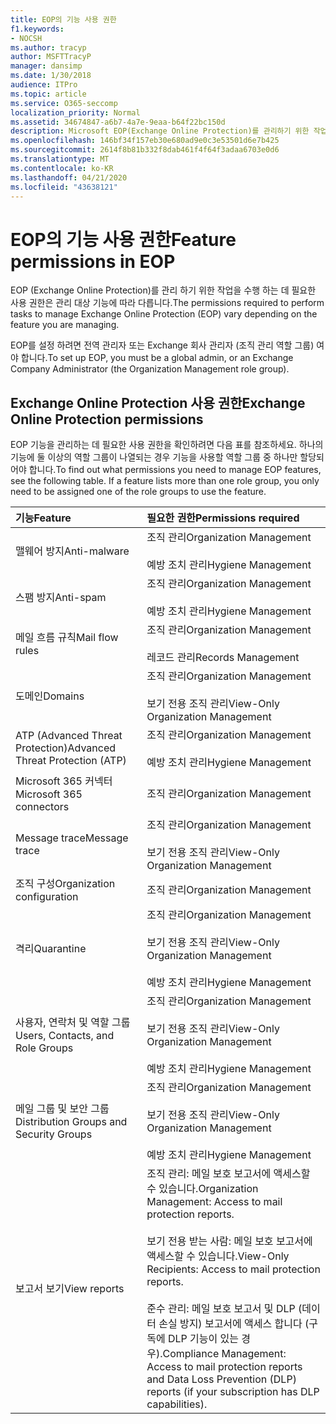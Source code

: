 ```yaml
---
title: EOP의 기능 사용 권한
f1.keywords:
- NOCSH
ms.author: tracyp
author: MSFTTracyP
manager: dansimp
ms.date: 1/30/2018
audience: ITPro
ms.topic: article
ms.service: O365-seccomp
localization_priority: Normal
ms.assetid: 34674847-a6b7-4a7e-9eaa-b64f22bc150d
description: Microsoft EOP(Exchange Online Protection)를 관리하기 위한 작업을 수행하는 데 필요한 사용 권한은 관리 대상 기능에 따라 다릅니다.
ms.openlocfilehash: 146bf34f157eb30e680ad9e0c3e53501d6e7b425
ms.sourcegitcommit: 2614f8b81b332f8dab461f4f64f3adaa6703e0d6
ms.translationtype: MT
ms.contentlocale: ko-KR
ms.lasthandoff: 04/21/2020
ms.locfileid: "43638121"
---
```

# <a name="feature-permissions-in-eop"></a><span data-ttu-id="465ab-103">EOP의 기능 사용 권한</span><span class="sxs-lookup"><span data-stu-id="465ab-103">Feature permissions in EOP</span></span>

<span data-ttu-id="465ab-104">EOP (Exchange Online Protection)를 관리 하기 위한 작업을 수행 하는 데 필요한 사용 권한은 관리 대상 기능에 따라 다릅니다.</span><span class="sxs-lookup"><span data-stu-id="465ab-104">The permissions required to perform tasks to manage Exchange Online Protection (EOP) vary depending on the feature you are managing.</span></span>

<span data-ttu-id="465ab-105">EOP를 설정 하려면 전역 관리자 또는 Exchange 회사 관리자 (조직 관리 역할 그룹) 여야 합니다.</span><span class="sxs-lookup"><span data-stu-id="465ab-105">To set up EOP, you must be a global admin, or an Exchange Company Administrator (the Organization Management role group).</span></span>

## <a name="exchange-online-protection-permissions"></a><span data-ttu-id="465ab-106">Exchange Online Protection 사용 권한</span><span class="sxs-lookup"><span data-stu-id="465ab-106">Exchange Online Protection permissions</span></span>

<span data-ttu-id="465ab-p101">EOP 기능을 관리하는 데 필요한 사용 권한을 확인하려면 다음 표를 참조하세요. 하나의 기능에 둘 이상의 역할 그룹이 나열되는 경우 기능을 사용할 역할 그룹 중 하나만 할당되어야 합니다.</span><span class="sxs-lookup"><span data-stu-id="465ab-p101">To find out what permissions you need to manage EOP features, see the following table. If a feature lists more than one role group, you only need to be assigned one of the role groups to use the feature.</span></span>

|<span data-ttu-id="465ab-109">**기능**</span><span class="sxs-lookup"><span data-stu-id="465ab-109">**Feature**</span></span>|<span data-ttu-id="465ab-110">**필요한 권한**</span><span class="sxs-lookup"><span data-stu-id="465ab-110">**Permissions required**</span></span>|
|:-----|:-----|
|<span data-ttu-id="465ab-111">맬웨어 방지</span><span class="sxs-lookup"><span data-stu-id="465ab-111">Anti-malware</span></span>|<span data-ttu-id="465ab-112">조직 관리</span><span class="sxs-lookup"><span data-stu-id="465ab-112">Organization Management</span></span> <br/><br/> <span data-ttu-id="465ab-113">예방 조치 관리</span><span class="sxs-lookup"><span data-stu-id="465ab-113">Hygiene Management</span></span>|
|<span data-ttu-id="465ab-114">스팸 방지</span><span class="sxs-lookup"><span data-stu-id="465ab-114">Anti-spam</span></span>|<span data-ttu-id="465ab-115">조직 관리</span><span class="sxs-lookup"><span data-stu-id="465ab-115">Organization Management</span></span> <br/><br/> <span data-ttu-id="465ab-116">예방 조치 관리</span><span class="sxs-lookup"><span data-stu-id="465ab-116">Hygiene Management</span></span>|
|<span data-ttu-id="465ab-117">메일 흐름 규칙</span><span class="sxs-lookup"><span data-stu-id="465ab-117">Mail flow rules</span></span>|<span data-ttu-id="465ab-118">조직 관리</span><span class="sxs-lookup"><span data-stu-id="465ab-118">Organization Management</span></span> <br/><br/> <span data-ttu-id="465ab-119">레코드 관리</span><span class="sxs-lookup"><span data-stu-id="465ab-119">Records Management</span></span>|
|<span data-ttu-id="465ab-120">도메인</span><span class="sxs-lookup"><span data-stu-id="465ab-120">Domains</span></span>|<span data-ttu-id="465ab-121">조직 관리</span><span class="sxs-lookup"><span data-stu-id="465ab-121">Organization Management</span></span> <br/><br/> <span data-ttu-id="465ab-122">보기 전용 조직 관리</span><span class="sxs-lookup"><span data-stu-id="465ab-122">View-Only Organization Management</span></span>|
|<span data-ttu-id="465ab-123">ATP (Advanced Threat Protection)</span><span class="sxs-lookup"><span data-stu-id="465ab-123">Advanced Threat Protection (ATP)</span></span>|<span data-ttu-id="465ab-124">조직 관리</span><span class="sxs-lookup"><span data-stu-id="465ab-124">Organization Management</span></span> <br/><br/> <span data-ttu-id="465ab-125">예방 조치 관리</span><span class="sxs-lookup"><span data-stu-id="465ab-125">Hygiene Management</span></span>|
|<span data-ttu-id="465ab-126">Microsoft 365 커넥터</span><span class="sxs-lookup"><span data-stu-id="465ab-126">Microsoft 365 connectors</span></span>|<span data-ttu-id="465ab-127">조직 관리</span><span class="sxs-lookup"><span data-stu-id="465ab-127">Organization Management</span></span>|
|<span data-ttu-id="465ab-128">Message trace</span><span class="sxs-lookup"><span data-stu-id="465ab-128">Message trace</span></span>|<span data-ttu-id="465ab-129">조직 관리</span><span class="sxs-lookup"><span data-stu-id="465ab-129">Organization Management</span></span> <br/><br/> <span data-ttu-id="465ab-130">보기 전용 조직 관리</span><span class="sxs-lookup"><span data-stu-id="465ab-130">View-Only Organization Management</span></span>|
|<span data-ttu-id="465ab-131">조직 구성</span><span class="sxs-lookup"><span data-stu-id="465ab-131">Organization configuration</span></span>|<span data-ttu-id="465ab-132">조직 관리</span><span class="sxs-lookup"><span data-stu-id="465ab-132">Organization Management</span></span>|
|<span data-ttu-id="465ab-133">격리</span><span class="sxs-lookup"><span data-stu-id="465ab-133">Quarantine</span></span>|<span data-ttu-id="465ab-134">조직 관리</span><span class="sxs-lookup"><span data-stu-id="465ab-134">Organization Management</span></span> <br/><br/> <span data-ttu-id="465ab-135">보기 전용 조직 관리</span><span class="sxs-lookup"><span data-stu-id="465ab-135">View-Only Organization Management</span></span> <br/><br/> <span data-ttu-id="465ab-136">예방 조치 관리</span><span class="sxs-lookup"><span data-stu-id="465ab-136">Hygiene Management</span></span>|
|<span data-ttu-id="465ab-137">사용자, 연락처 및 역할 그룹</span><span class="sxs-lookup"><span data-stu-id="465ab-137">Users, Contacts, and Role Groups</span></span>|<span data-ttu-id="465ab-138">조직 관리</span><span class="sxs-lookup"><span data-stu-id="465ab-138">Organization Management</span></span> <br/><br/> <span data-ttu-id="465ab-139">보기 전용 조직 관리</span><span class="sxs-lookup"><span data-stu-id="465ab-139">View-Only Organization Management</span></span> <br/><br/> <span data-ttu-id="465ab-140">예방 조치 관리</span><span class="sxs-lookup"><span data-stu-id="465ab-140">Hygiene Management</span></span>|
|<span data-ttu-id="465ab-141">메일 그룹 및 보안 그룹</span><span class="sxs-lookup"><span data-stu-id="465ab-141">Distribution Groups and Security Groups</span></span>|<span data-ttu-id="465ab-142">조직 관리</span><span class="sxs-lookup"><span data-stu-id="465ab-142">Organization Management</span></span> <br/><br/> <span data-ttu-id="465ab-143">보기 전용 조직 관리</span><span class="sxs-lookup"><span data-stu-id="465ab-143">View-Only Organization Management</span></span> <br/><br/> <span data-ttu-id="465ab-144">예방 조치 관리</span><span class="sxs-lookup"><span data-stu-id="465ab-144">Hygiene Management</span></span>|
|<span data-ttu-id="465ab-145">보고서 보기</span><span class="sxs-lookup"><span data-stu-id="465ab-145">View reports</span></span>|<span data-ttu-id="465ab-146">조직 관리: 메일 보호 보고서에 액세스할 수 있습니다.</span><span class="sxs-lookup"><span data-stu-id="465ab-146">Organization Management: Access to mail protection reports.</span></span> <br/><br/> <span data-ttu-id="465ab-147">보기 전용 받는 사람: 메일 보호 보고서에 액세스할 수 있습니다.</span><span class="sxs-lookup"><span data-stu-id="465ab-147">View-Only Recipients: Access to mail protection reports.</span></span>  <br/><br/> <span data-ttu-id="465ab-148">준수 관리: 메일 보호 보고서 및 DLP (데이터 손실 방지) 보고서에 액세스 합니다 (구독에 DLP 기능이 있는 경우).</span><span class="sxs-lookup"><span data-stu-id="465ab-148">Compliance Management: Access to mail protection reports and Data Loss Prevention (DLP) reports (if your subscription has DLP capabilities).</span></span>|

